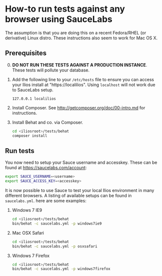 How-to run tests against any browser using SauceLabs
====================================================

The assumption is that you are doing this on a recent Fedora/RHEL (or derivative) Linux distro. These instructions also seem to work for Mac OS X.

Prerequisites
-------------

0. **DO NOT RUN THESE TESTS AGAINST A PRODUCTION INSTANCE**. These tests will pollute your database.

1. Add the following line to your `/etc/hosts` file to ensure you can access your Ilios install at "https://localilios". Using `localhost` will not work due to SauceLabs setup.

    ```
    127.0.0.1 localilios
    ```

2. Install Composer. See http://getcomposer.org/doc/00-intro.md for instructions.

3. Install Behat and co. via Composer.

    ```bash
    cd <iliosroot>/tests/behat
    composer install
    ```

Run tests
---------
You now need to setup your Sauce username and accesskey.  These can be found at https://saucelabs.com/account:

```bash
export SAUCE_USERNAME=<username>
export SAUCE_ACCESS_KEY=<accesskey>
```
    
It is now possible to use Sauce to test your local Ilios environment in many different browsers.  A listing of available setups can be found in `saucelabs.yml`.
here are some examples:

1. Windows 7 IE9

    ```bash
    cd <iliosroot>/tests/behat
    bin/behat -c saucelabs.yml -p windows7ie9
    ```

2. Mac OSX Safari

    ```bash
    cd <iliosroot>/tests/behat
    bin/behat -c saucelabs.yml -p osxsafari
    ```

3. Windows 7 Firefox

    ```bash
    cd <iliosroot>/tests/behat
    bin/behat -c saucelabs.yml -p windows7firefox
    ```
